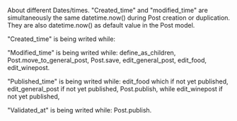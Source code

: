 About different Dates/times.
"Created_time" and "modified_time" are simultaneously the same datetime.now() 
during Post creation or duplication. They are also datetime.now() as default 
value in the Post model.

"Created_time" is being writed while:
    

"Modified_time" is being writed while:
    define_as_children,
    Post.move_to_general_post,
    Post.save,
    edit_general_post,
    edit_food,
    edit_winepost.

"Published_time" is being writed while:
    edit_food which if not yet published,
    edit_general_post if not yet published,
    Post.publish,
        while edit_winepost if not yet published,
        
"Validated_at" is being writed while:
    Post.publish.
